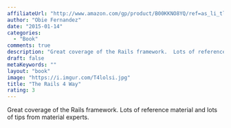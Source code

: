 ```yaml
---
affiliateUrl: "http://www.amazon.com/gp/product/B00KKNO8YQ/ref=as_li_tl?ie=UTF8&camp=1789&creative=390957&creativeASIN=B00KKNO8YQ&linkCode=as2&tag=jaktre-20&linkId=LGKCP4MGMCHB6S7F"
author: "Obie Fernandez"
date: "2015-01-14"
categories:
  - "Book"
comments: true
description: "Great coverage of the Rails framework.  Lots of reference material and lots of tips from material experts."
draft: false
metaKeywords: ""
layout: "book"
image: "https://i.imgur.com/T4lolsi.jpg"
title: "The Rails 4 Way"
rating: 3
---
```


Great coverage of the Rails framework.  Lots of reference material and lots of tips from material experts.
